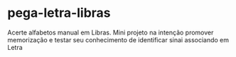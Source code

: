 # pega-letra-libras
Acerte alfabetos manual em Libras.
Mini projeto na intenção promover memorização e testar seu conhecimento de identificar sinai associando em Letra
